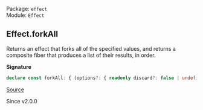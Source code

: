 Package: `effect`<br />
Module: `Effect`<br />

## Effect.forkAll

Returns an effect that forks all of the specified values, and returns a
composite fiber that produces a list of their results, in order.

**Signature**

```ts
declare const forkAll: { (options?: { readonly discard?: false | undefined; } | undefined): <Eff extends Effect<any, any, any>>(effects: Iterable<Eff>) => Effect<Fiber.Fiber<Array<Effect.Success<Eff>>, Effect.Error<Eff>>, never, Effect.Context<Eff>>; (options: { readonly discard: true; }): <Eff extends Effect<any, any, any>>(effects: Iterable<Eff>) => Effect<void, never, Effect.Context<Eff>>; <Eff extends Effect<any, any, any>>(effects: Iterable<Eff>, options?: { readonly discard?: false | undefined; } | undefined): Effect<Fiber.Fiber<Array<Effect.Success<Eff>>, Effect.Error<Eff>>, never, Effect.Context<Eff>>; <Eff extends Effect<any, any, any>>(effects: Iterable<Eff>, options: { readonly discard: true; }): Effect<void, never, Effect.Context<Eff>>; }
```

[Source](https://github.com/Effect-TS/effect/tree/main/packages/effect/src/Effect.ts#L6344)

Since v2.0.0